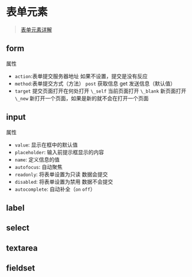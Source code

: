 # 表单元素

> [表单元素详解](https://segmentfault.com/a/1190000022821202)

## form

属性

- `action`:表单提交服务器地址
  如果不设置，提交是没有反应
- `method`:表单提交方式（方法）
  `post` 获取信息
  get 发送信息（默认值）
- `target` 提交页面打开在何处打开
  `\_self` 当前页面打开
  `\_blank` 新页面打开
  `\_new` 新打开一个页面，如果是新的就不会在打开一个页面

## input

属性

- `value`: 显示在框中的默认值
- `placeholder`: 输入前提示框显示的内容
- `name`: 定义信息的值
- `autofocus`: 自动聚焦
- `readonly`: 将表单设置为只读 数据会提交
- `disabled`: 将表单设置为禁用 数据不会提交
- `autocomplete`: 自动补全（`on` `off`）

## label

## select

## textarea

## fieldset

